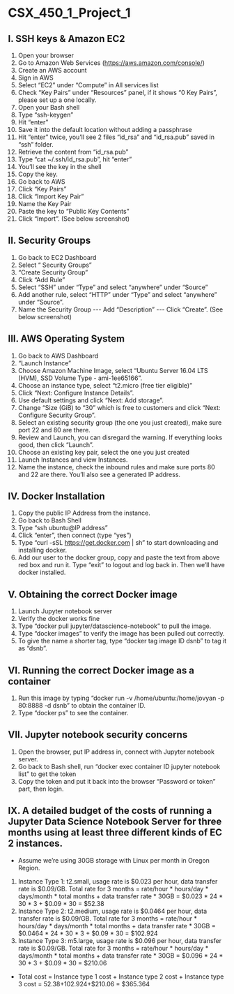 # CSX_450_1_Project_1
## I. SSH keys & Amazon EC2
1. Open your browser 
2. Go to Amazon Web Services (https://aws.amazon.com/console/) 
3. Create an AWS account 
4. Sign in AWS 
5. Select “EC2” under “Compute” in All services list 
6. Check “Key Pairs” under “Resources” panel, if it shows “0 Key Pairs”, please set up a one locally.
7. Open your Bash shell 
8. Type “ssh-keygen” 
9. Hit “enter” 
10. Save it into the default location without adding a passphrase 
11. Hit “enter” twice, you’ll see 2 files “id_rsa” and “id_rsa.pub” saved in “ssh” folder. 
12. Retrieve the content from “id_rsa.pub”
13. Type “cat ~/.ssh/id_rsa.pub”, hit “enter”
14. You’ll see the key in the shell
15. Copy the key.
16. Go back to AWS
17. Click “Key Pairs”
18. Click “Import Key Pair”
19. Name the Key Pair
20. Paste the key to “Public Key Contents” 
21. Click “Import”. (See below screenshot)

## II. Security Groups
1. Go back to EC2 Dashboard
2. Select “ Security Groups”
3. “Create Security Group” 
4. Click “Add Rule”
5. Select “SSH” under “Type” and select “anywhere” under “Source” 
6. Add another rule, select “HTTP” under “Type” and select “anywhere” under “Source”.
7. Name the Security Group --- Add “Description” --- Click “Create”. (See below screenshot)

## III. AWS Operating System
1. Go back to AWS Dashboard
2. “Launch Instance”
3. Choose Amazon Machine Image, select “Ubuntu Server 16.04 LTS (HVM), SSD Volume Type - ami-1ee65166”.
4. Choose an instance type, select “t2.micro (free tier eligible)”
5. Click “Next: Configure Instance Details”.
6. Use default settings and click “Next: Add storage”.
7. Change “Size (GiB) to “30” which is free to customers and click “Next: Configure Security Group”.
8. Select an existing security group (the one you just created), make sure port 22 and 80 are there.
9. Review and Launch, you can disregard the warning. If everything looks good, then click “Launch”.
10. Choose an existing key pair, select the one you just created
11. Launch Instances and view Instances.
12. Name the instance, check the inbound rules and make sure ports 80 and 22 are there. You’ll also see a generated IP address.

## IV. Docker Installation
1. Copy the public IP Address from the instance.
2. Go back to Bash Shell
3. Type “ssh ubuntu@IP address”
4. Click “enter”, then connect (type “yes”)
5. Type “curl -sSL https://get.docker.com | sh” to start downloading and installing docker. 
6. Add our user to the docker group, copy and paste the text from above red box and run it. Type “exit” to logout and log back in. Then we’ll have docker installed.

## V. Obtaining the correct Docker image
1. Launch Jupyter notebook server
2. Verify the docker works fine
3. Type “docker pull jupyter/datascience-notebook” to pull the image.
4. Type “docker images” to verify the image has been pulled out correctly.
5. To give the name a shorter tag, type “docker tag image ID dsnb” to tag it as “dsnb”.

## VI. Running the correct Docker image as a container
1. Run this image by typing “docker run -v /home/ubuntu:/home/jovyan -p 80:8888 -d dsnb” to obtain the container ID. 
2. Type “docker ps” to see the container.

## VII. Jupyter notebook security concerns
1. Open the browser, put IP address in, connect with Jupyter notebook server.
2. Go back to Bash shell, run “docker exec container ID jupyter notebook list” to get the token
3. Copy the token and put it back into the browser “Password or token” part, then login. 

## IX. A detailed budget of the costs of running a Jupyter Data Science Notebook Server for three months using at least three different kinds of EC 2 instances.
- Assume we’re using 30GB storage with Linux per month in Oregon Region.
 1. Instance Type 1: t2.small, usage rate is $0.023 per hour, data transfer rate is $0.09/GB. Total rate for 3 months = rate/hour * hours/day * days/month * total months + data transfer rate * 30GB = $0.023 * 24 * 30 * 3 + $0.09 * 30 = $52.38
 2. Instance Type 2: t2.medium, usage rate is $0.0464 per hour, data transfer rate is $0.09/GB. Total rate for 3 months = rate/hour * hours/day * days/month * total months + data transfer rate * 30GB = $0.0464 * 24 * 30 * 3 + $0.09 * 30 = $102.924
 3. Instance Type 3: m5.large, usage rate is $0.096 per hour, data transfer rate is $0.09/GB. Total rate for 3 months = rate/hour * hours/day * days/month * total months + data transfer rate * 30GB = $0.096 * 24 * 30 * 3 + $0.09 * 30 = $210.06
- Total cost = Instance type 1 cost + Instance type 2 cost + Instance type 3 cost = $52.38+$102.924+$210.06 = $365.364
	

